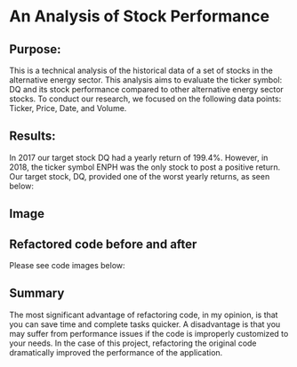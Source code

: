 # An Analysis of Stock Performance

## Purpose: 

This is a technical analysis of the historical data of a set of stocks in the alternative energy sector. This analysis aims to evaluate the ticker symbol: DQ and its stock performance compared to other alternative energy sector stocks. To conduct our research, we focused on the following data points: Ticker, Price, Date, and Volume.

## Results:

In 2017 our target stock DQ had a yearly return of 199.4%. However, in 2018, the ticker symbol ENPH was the only stock to post a positive return.  Our target stock, DQ, provided one of the worst yearly returns, as seen below: 

## Image

## Refactored code before and after 

Please see code images below: 

## Summary 

The most significant advantage of refactoring code, in my opinion, is that you can save time and complete tasks quicker. A disadvantage is that you may suffer from performance issues if the code is improperly customized to your needs. In the case of this project, refactoring the original code dramatically improved the performance of the application. 
